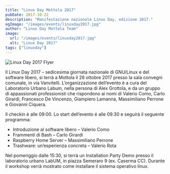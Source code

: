 ```yaml
---
title: "Linux Day Mottola 2017"
pubDate: 2017-10-22
description: "Manifestazione nazionale Linux Day, edizione 2017."
ogImage: "/images/events/linuxday2017.jpg"
author: "Linux Day Mottola Team"
image:
  url: "/images/events/linuxday2017.jpg"
  alt: "Linux Day 2017"
tags: ["linuxday"]
---
```

![Linux Day 2017 Flyer](/images/events/linuxday2017.jpg)

Il Linux Day 2017 – sedicesima giornata nazionale di GNU/Linux e del software libero, si terrà a Mottola il 28 ottobre 2017 presso la sala convegni comunale, in via Vanvitelli. L’organizzazione dell’evento è a cura del Laboratorio Urbano Labum, nella persona di Alex Grottola, e da un gruppo di appassionati professionisti che rispondono ai nomi di Valerio Como, Carlo Girardi, Francesco De Vincenzo, Giampiero Lamanna, Massimiliano Perrone e Giovanni Ciquera.

Il checkin è alle 09:00. Lo start dell’evento é alle 09:30 e seguirá il seguente programma:

- Introduzione al software libero – Valerio Como
- Frammenti di Bash – Carlo Girardi
- Raspberry Home Server – Massimiliano Perrone
- Trashware: un’esperienza concreta – Valerio Rota

Nel pomeriggio dalle 15:30, si terrà un Installation Party Demo presso il laboratorio urbano LabUM, in piazza Semeraro 9 (ex. Caserma CC). Durante il workshop verrà mostrato come installare il sistema operativo linux.

